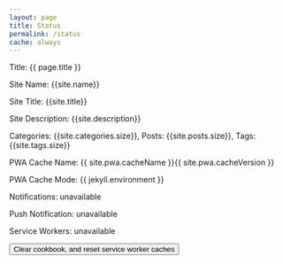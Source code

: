 ```yaml
---
layout: page
title: Status
permalink: /status
cache: always
---
```


Title: {{ page.title }}

Site Name: {{site.name}}

Site Title: {{site.title}}

Site Description: {{site.description}}

Categories: {{site.categories.size}}, Posts: {{site.posts.size}}, Tags: {{site.tags.size}}

PWA Cache Name: {{ site.pwa.cacheName }}{{ site.pwa.cacheVersion }}

PWA Cache Mode: {{ jekyll.environment }}

Notifications: <span id='notification'>unavailable</span>

Push Notification: <span id='pushNotification'>unavailable</span>

Service Workers: <span id='serviceWorker'>unavailable</span>

<button onclick="resetServiceWorker();">Clear cookbook, and reset service worker caches</button>

<script>
    async function clearCache(cacheName) {
        caches.open(cacheName)
            .then(() => {
                caches.delete(cacheName)
                    .then(() => {
                        console.log(`Cache, ${cacheName} deleted`);
                    })
            });
    }

    function home() {
        window.location.href = '/status';
    }

    function resetServiceWorker () {
        clearCache('{{ site.pwa.cacheName }}{{ site.pwa.cacheVersion }}');
        clearCache('base-{{ site.pwa.cacheName }}{{ site.pwa.cacheVersion }}');
        clearCache('resource-{{ site.pwa.cacheName }}{{ site.pwa.cacheVersion }}');

        navigator.serviceWorker.getRegistrations()
            .then(function(registrations) {
                for(let registration of registrations) {
                    registration.unregister().then(() => {
                        console.log('Reset SW, unregister service worker');
                    });
                }
            });

        setTimeout(home, 1000);
    }

    window.addEventListener("load", () => {
        if (Notification.permission != 'denied') {
            document.querySelector('#notification').innerText = 'available';
        }
        if ('PushManager' in window) {
            document.querySelector('#pushNotification').innerText = 'available';
        }
        if ('serviceWorker' in navigator) {
            document.querySelector('#serviceWorker').innerText = 'available';
        }
    });
</script>
